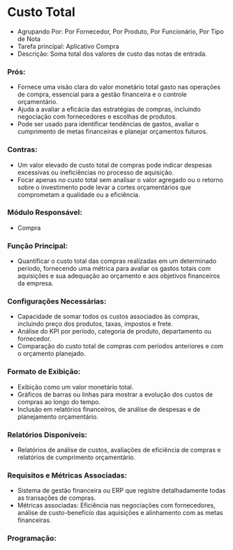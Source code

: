 # Custo Total
- Agrupando Por: Por Fornecedor, Por Produto, Por Funcionário, Por Tipo de Nota
- Tarefa principal: Aplicativo Compra
- Descrição: Soma total dos valores de custo das notas de entrada.
### Prós:
- Fornece uma visão clara do valor monetário total gasto nas operações de compra, essencial para a gestão financeira e o controle orçamentário.
- Ajuda a avaliar a eficácia das estratégias de compras, incluindo negociação com fornecedores e escolhas de produtos.
- Pode ser usado para identificar tendências de gastos, avaliar o cumprimento de metas financeiras e planejar orçamentos futuros.
### Contras:
- Um valor elevado de custo total de compras pode indicar despesas excessivas ou ineficiências no processo de aquisição.
- Focar apenas no custo total sem analisar o valor agregado ou o retorno sobre o investimento pode levar a cortes orçamentários que comprometam a qualidade ou a eficiência.
### Módulo Responsável:
- Compra
### Função Principal:
- Quantificar o custo total das compras realizadas em um determinado período, fornecendo uma métrica para avaliar os gastos totais com aquisições e sua adequação ao orçamento e aos objetivos financeiros da empresa.
### Configurações Necessárias:
- Capacidade de somar todos os custos associados às compras, incluindo preço dos produtos, taxas, impostos e frete.
- Análise do KPI por período, categoria de produto, departamento ou fornecedor.
- Comparação do custo total de compras com períodos anteriores e com o orçamento planejado.
### Formato de Exibição:
- Exibição como um valor monetário total.
- Gráficos de barras ou linhas para mostrar a evolução dos custos de compras ao longo do tempo.
- Inclusão em relatórios financeiros, de análise de despesas e de planejamento orçamentário.
### Relatórios Disponíveis:
- Relatórios de análise de custos, avaliações de eficiência de compras e relatórios de cumprimento orçamentário.
### Requisitos e Métricas Associadas:
- Sistema de gestão financeira ou ERP que registre detalhadamente todas as transações de compras.
- Métricas associadas: Eficiência nas negociações com fornecedores, análise de custo-benefício das aquisições e alinhamento com as metas financeiras.
### Programação:
